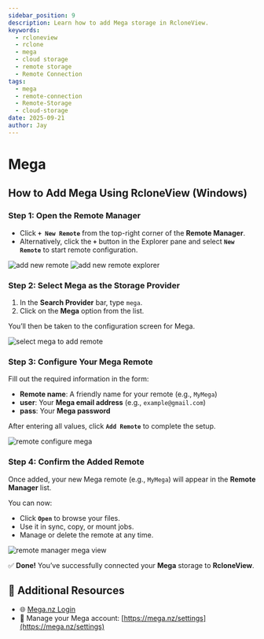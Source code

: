 ```yaml
---
sidebar_position: 9
description: Learn how to add Mega storage in RcloneView.
keywords:
  - rcloneview
  - rclone
  - mega
  - cloud storage
  - remote storage
  - Remote Connection
tags:
  - mega
  - remote-connection
  - Remote-Storage
  - cloud-storage
date: 2025-09-21
author: Jay
---
```


# Mega

## How to Add Mega Using RcloneView (Windows)

### Step 1: Open the Remote Manager

- Click **`+ New Remote`** from the top-right corner of the **Remote Manager**.
- Alternatively, click the **`+`** button in the Explorer pane and select **`New Remote`** to start remote configuration.

<div class="img-grid-2">
<img src="/support/images/en/howto/remote-storage-connection-settings/add-new-remote.png" alt="add new remote" class="img-medium img-center" />
<img src="/support/images/en/howto/remote-storage-connection-settings/add-new-remote-explorer.png" alt="add new remote explorer" class="img-medium img-center" />
</div>

### Step 2: Select Mega as the Storage Provider

1. In the **Search Provider** bar, type `mega`.
2. Click on the **Mega** option from the list.

You’ll then be taken to the configuration screen for Mega.

<img src="/support/images/en/howto/remote-storage-connection-settings/select-mega-to-add-remote.png" alt="select mega to add remote" class="img-medium img-center" />

### Step 3: Configure Your Mega Remote

Fill out the required information in the form:

- **Remote name**: A friendly name for your remote (e.g., `MyMega`)
- **user**: Your **Mega email address** (e.g., `example@gmail.com`)
- **pass**: Your **Mega password**

After entering all values, click **`Add Remote`** to complete the setup.

<img src="/support/images/en/howto/remote-storage-connection-settings/remote-configure-mega.png" alt="remote configure mega" class="img-medium img-center" />

### Step 4: Confirm the Added Remote

Once added, your new Mega remote (e.g., `MyMega`) will appear in the **Remote Manager** list.

You can now:
- Click **`Open`** to browse your files.
- Use it in sync, copy, or mount jobs.
- Manage or delete the remote at any time.

<img src="/support/images/en/howto/remote-storage-connection-settings/remote-manager-mega-view.png" alt="remote manager mega view" class="img-medium img-center" />


✅ **Done!** You’ve successfully connected your **Mega** storage to **RcloneView**.


## 🔗 Additional Resources

- 🌐 [Mega.nz Login](https://mega.nz/login)
- 🔐 Manage your Mega account: [https://mega.nz/settings](https://mega.nz/settings)